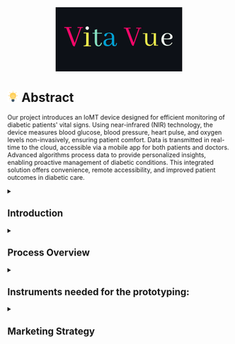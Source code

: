 <div align="center">
  <img src="https://github.com/AllanDza/Vita_Vue/blob/main/Vanilla-1s-286px.gif" alt="Animated GIF">
</div>


<div>
  <h1><img src="https://github.com/AllanDza/Vita_Vue/blob/main/idea_427735.png" width='25' height = '25' > Abstract </h1>
  <p>Our project introduces an IoMT device designed for efficient monitoring of diabetic patients' vital signs. Using near-infrared (NIR) technology, the device measures blood glucose, blood pressure, heart pulse, and oxygen levels non-invasively, ensuring patient comfort. Data is transmitted in real-time to the cloud, accessible via a mobile app for both patients and doctors. Advanced algorithms process data to provide personalized insights, enabling proactive management of diabetic conditions. This integrated solution offers convenience, remote accessibility, and improved patient outcomes in diabetic care.</p>

<details>
  <summary><h2>Introduction</h2></summary>
 
Diabetes mellitus, a chronic metabolic disorder, poses a significant global health challenge, affecting millions of individuals worldwide. Effective management of diabetes relies heavily on continuous monitoring of key physiological parameters, including blood glucose levels, blood pressure, heart pulse, and oxygen saturation. Traditional monitoring methods often entail inconvenience, discomfort, and occasional inaccuracies, leading to suboptimal disease management and increased risks of complications.

In response to these challenges, we propose an innovative Integrated Internet of Medical Things (IoMT) solution designed to revolutionize diabetic care. Our system leverages advanced near-infrared (NIR) technology to enable non-invasive and real-time monitoring of vital signs, thereby enhancing patient comfort and compliance. The IoT device integrates seamlessly into patients' daily lives, offering continuous monitoring without the need for invasive procedures or disruptive interventions.

<div align="center">
  <img src="https://github.com/AllanDza/Vita_Vue/blob/main/fchem-10-994272-g001.jpg">
</div>

Key features of our IoT platform include its ability to transmit data wirelessly to a secure cloud-based infrastructure in real-time. This ensures that all vital sign readings are promptly uploaded and stored, enabling comprehensive data analysis and actionable insights. Through sophisticated data processing algorithms, our platform can identify trends, anomalies, and potential health risks, empowering both patients and healthcare providers with valuable information for proactive intervention and personalized treatment planning.

The centralized cloud-based platform serves as a hub for data aggregation, storage, and visualization, facilitating easy access for patients and clinicians alike. A user-friendly mobile application provides patients with personalized dashboards, allowing them to monitor their health status, track trends over time, and receive actionable recommendations. Healthcare professionals benefit from remote access to patient data, enabling timely interventions, remote consultations, and collaborative care approaches.

Furthermore, our IoT platform is designed to support interoperability and integration with existing electronic health record systems, ensuring seamless communication and data exchange across healthcare settings. This interoperability enhances care coordination, facilitates informed decision-making, and promotes continuity of care for patients with diabetes.

In conclusion, our Integrated IoT platform represents a paradigm shift in diabetic care, offering a comprehensive solution for non-invasive monitoring of vital signs. By combining advanced technology with user-centric design principles, we aim to empower patients, improve clinical outcomes, and ultimately enhance the quality of life for individuals living with diabetes. Through ongoing research, development, and collaboration with healthcare stakeholders, we strive to further refine and optimize our IoT solution to meet the evolving needs of patients and healthcare providers in the digital age.
</details>
<details>
  <summary><h2>Process Overview</h2></summary>
<br>
  
   [![](https://mermaid.ink/img/pako:eNpdktFuwiAUhl_lhGt9gS7ZYq3TqnVGzZKNesHKmZK10AA1M9V3H8XapXLFD985-X84NckURxKQg2blEXbRUyrBrRHdWqbtHobDZwhpLIUVzCIkyEylsUBp9y0aemZMR5kVp4ZZxRvYojRKmzsz9kxE23IIc6U4TPMqUwb70OQBWms0jexTrx01Q-cT1lX-2GjaIW-_5wNKWOIJ885S5KFZ_c5ywWGDjAt5eLm2t5Pbbatee2raU7NGXT7QXCCmO82kKYSFiFkGVsE4VxXf99CVukDYnsS-1Zx67Fa01ipziZ2Ze9ncQws6RYm6eeBYGnE42i7KwgNLGglT5uwMQkKivkSOMCrLO7T0UFInSve-0XSZk_8kYe-ocbyiE-mDkAEpUBdMcDc1dYOlxB5dq5QEbsuZ_klJKq-OY5VV27PMSGB1hQNSldzZjwRzw1aQ4Ju5PxsQ5MIqndzG0E_jgJRMfip1Z65_GPHP0w?type=png)](https://mermaid.live/edit#pako:eNpdktFuwiAUhl_lhGt9gS7ZYq3TqnVGzZKNesHKmZK10AA1M9V3H8XapXLFD985-X84NckURxKQg2blEXbRUyrBrRHdWqbtHobDZwhpLIUVzCIkyEylsUBp9y0aemZMR5kVp4ZZxRvYojRKmzsz9kxE23IIc6U4TPMqUwb70OQBWms0jexTrx01Q-cT1lX-2GjaIW-_5wNKWOIJ885S5KFZ_c5ywWGDjAt5eLm2t5Pbbatee2raU7NGXT7QXCCmO82kKYSFiFkGVsE4VxXf99CVukDYnsS-1Zx67Fa01ipziZ2Ze9ncQws6RYm6eeBYGnE42i7KwgNLGglT5uwMQkKivkSOMCrLO7T0UFInSve-0XSZk_8kYe-ocbyiE-mDkAEpUBdMcDc1dYOlxB5dq5QEbsuZ_klJKq-OY5VV27PMSGB1hQNSldzZjwRzw1aQ4Ju5PxsQ5MIqndzG0E_jgJRMfip1Z65_GPHP0w)

</details>

<details>
  <summary><h2>Instruments needed for  the prototyping:</h2></summary>
  
1)	IR or NIR sensor (ANY ONE)<br>
<nbsp>•	IR blaster and sensor <br>
<nbsp>•	AS7263--6 near-IR channels: 610nm, 680nm, 730nm, 760nm, 810nm and 860nm, each with 20nm FWHM<br>
<nbsp>•	MAX30100 – built sensor<br>

2)	Amplifier (if the signal is too weak)<br>
<nbsp>a.	IC LM358N<br>

4)	Micro-Processor(ANY ONE)<br>
<nbsp>a.	Arduino uno<br>
<nbsp>b.	Raspberry pi<br>

5)	Wifi modules for cloud connectivity<br>
<nbsp>a.	ESP8266 Serial WIFI Transceiver Module for Arduino<br>

</details>

<details>
  <summary><h2>Marketing Strategy</h2></summary>
  <div align="center">
  <img src="https://github.com/AllanDza/Vita_Vue/blob/main/White%20and%20Blue%20Minimal%20Modern%20Business%20Model%20Canvas%20Brainstorm.png">
</div>
  
</details>
